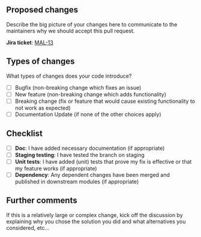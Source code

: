 ## Proposed changes

Describe the big picture of your changes here to communicate to the maintainers why we should accept this pull request.

**Jira ticket**: [MAL-13](https://jieying.atlassian.net/secure/RapidBoard.jspa?rapidView=13&projectKey=MAL&modal=detail&selectedIssue=MAL-13)

## Types of changes

What types of changes does your code introduce?

- [ ] Bugfix (non-breaking change which fixes an issue)
- [ ] New feature (non-breaking change which adds functionality)
- [ ] Breaking change (fix or feature that would cause existing functionality to not work as expected)
- [ ] Documentation Update (if none of the other choices apply)

## Checklist

- [ ] **Doc**: I have added necessary documentation (if appropriate)
- [ ] **Staging testing**: I have tested the branch on staging
- [ ] **Unit tests**: I have added (unit) tests that prove my fix is effective or that my feature works (if appropriate)
- [ ] **Dependency**: Any dependent changes have been merged and published in downstream modules (if appropriate)

## Further comments

If this is a relatively large or complex change, kick off the discussion by explaining why you chose the solution you did and what alternatives you considered, etc...

